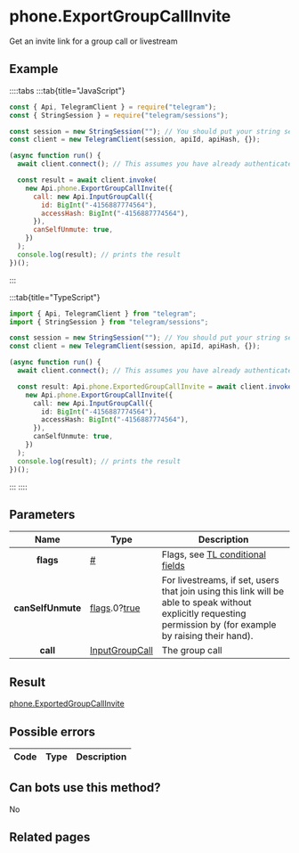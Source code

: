 # phone.ExportGroupCallInvite

Get an invite link for a group call or livestream

## Example

::::tabs
:::tab{title="JavaScript"}

```js
const { Api, TelegramClient } = require("telegram");
const { StringSession } = require("telegram/sessions");

const session = new StringSession(""); // You should put your string session here
const client = new TelegramClient(session, apiId, apiHash, {});

(async function run() {
  await client.connect(); // This assumes you have already authenticated with .start()

  const result = await client.invoke(
    new Api.phone.ExportGroupCallInvite({
      call: new Api.InputGroupCall({
        id: BigInt("-4156887774564"),
        accessHash: BigInt("-4156887774564"),
      }),
      canSelfUnmute: true,
    })
  );
  console.log(result); // prints the result
})();
```

:::

:::tab{title="TypeScript"}

```ts
import { Api, TelegramClient } from "telegram";
import { StringSession } from "telegram/sessions";

const session = new StringSession(""); // You should put your string session here
const client = new TelegramClient(session, apiId, apiHash, {});

(async function run() {
  await client.connect(); // This assumes you have already authenticated with .start()

  const result: Api.phone.ExportedGroupCallInvite = await client.invoke(
    new Api.phone.ExportGroupCallInvite({
      call: new Api.InputGroupCall({
        id: BigInt("-4156887774564"),
        accessHash: BigInt("-4156887774564"),
      }),
      canSelfUnmute: true,
    })
  );
  console.log(result); // prints the result
})();
```

:::
::::

## Parameters

|       Name        | Type                                                                                                                              | Description                                                                                                                                                     |
| :---------------: | --------------------------------------------------------------------------------------------------------------------------------- | --------------------------------------------------------------------------------------------------------------------------------------------------------------- |
|     **flags**     | [#](https://core.telegram.org/type/%23)                                                                                           | Flags, see [TL conditional fields](https://core.telegram.org/mtproto/TL-combinators#conditional-fields)                                                         |
| **canSelfUnmute** | [flags](https://core.telegram.org/mtproto/TL-combinators#conditional-fields).0?[true](https://core.telegram.org/constructor/true) | For livestreams, if set, users that join using this link will be able to speak without explicitly requesting permission by (for example by raising their hand). |
|     **call**      | [InputGroupCall](https://core.telegram.org/type/InputGroupCall)                                                                   | The group call                                                                                                                                                  |

## Result

[phone.ExportedGroupCallInvite](https://core.telegram.org/type/phone.ExportedGroupCallInvite)

## Possible errors

| Code | Type | Description |
| :--: | ---- | ----------- |

## Can bots use this method?

No

## Related pages
